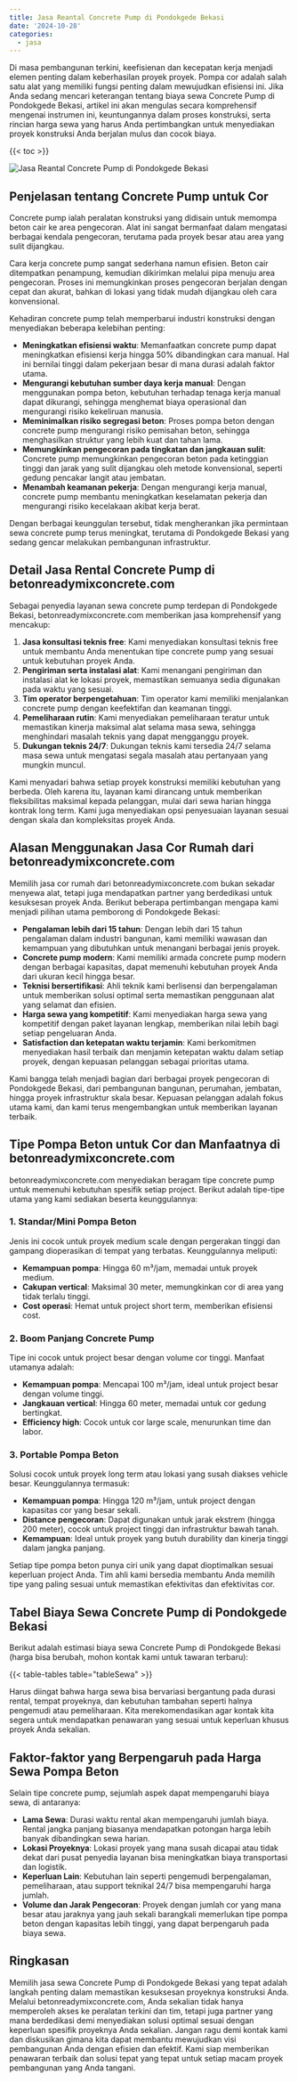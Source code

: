 ```yaml
---
title: Jasa Reantal Concrete Pump di Pondokgede Bekasi
date: '2024-10-28'
categories:
  - jasa
---
```


Di masa pembangunan terkini, keefisienan dan kecepatan kerja menjadi elemen penting dalam keberhasilan proyek proyek. Pompa cor adalah salah satu alat yang memiliki fungsi penting dalam mewujudkan efisiensi ini. Jika Anda sedang mencari keterangan tentang biaya sewa Concrete Pump di Pondokgede Bekasi, artikel ini akan mengulas secara komprehensif mengenai instrumen ini, keuntungannya dalam proses konstruksi, serta rincian harga sewa yang harus Anda pertimbangkan untuk menyediakan proyek konstruksi Anda berjalan mulus dan cocok biaya.

{{< toc >}}

![Jasa Reantal Concrete Pump di Pondokgede Bekasi](https://betoncor8.github.io/pump/concrete-pump%20(21).png)

## Penjelasan tentang Concrete Pump untuk Cor

Concrete pump ialah peralatan konstruksi yang didisain untuk memompa beton cair ke area pengecoran. Alat ini sangat bermanfaat dalam mengatasi berbagai kendala pengecoran, terutama pada proyek besar atau area yang sulit dijangkau.

Cara kerja concrete pump sangat sederhana namun efisien. Beton cair ditempatkan penampung, kemudian dikirimkan melalui pipa menuju area pengecoran. Proses ini memungkinkan proses pengecoran berjalan dengan cepat dan akurat, bahkan di lokasi yang tidak mudah dijangkau oleh cara konvensional.

Kehadiran concrete pump telah memperbarui industri konstruksi dengan menyediakan beberapa kelebihan penting:

- **Meningkatkan efisiensi waktu**: Memanfaatkan concrete pump dapat meningkatkan efisiensi kerja hingga 50% dibandingkan cara manual. Hal ini bernilai tinggi dalam pekerjaan besar di mana durasi adalah faktor utama.
- **Mengurangi kebutuhan sumber daya kerja manual**: Dengan menggunakan pompa beton, kebutuhan terhadap tenaga kerja manual dapat dikurangi, sehingga menghemat biaya operasional dan mengurangi risiko kekeliruan manusia.
- **Meminimalkan risiko segregasi beton**: Proses pompa beton dengan concrete pump mengurangi risiko pemisahan beton, sehingga menghasilkan struktur yang lebih kuat dan tahan lama.
- **Memungkinkan pengecoran pada tingkatan dan jangkauan sulit**: Concrete pump memungkinkan pengecoran beton pada ketinggian tinggi dan jarak yang sulit dijangkau oleh metode konvensional, seperti gedung pencakar langit atau jembatan.
- **Menambah keamanan pekerja**: Dengan mengurangi kerja manual, concrete pump membantu meningkatkan keselamatan pekerja dan mengurangi risiko kecelakaan akibat kerja berat.

Dengan berbagai keunggulan tersebut, tidak mengherankan jika permintaan sewa concrete pump terus meningkat, terutama di Pondokgede Bekasi yang sedang gencar melakukan pembangunan infrastruktur.

## Detail Jasa Rental Concrete Pump di betonreadymixconcrete.com

Sebagai penyedia layanan sewa concrete pump terdepan di Pondokgede Bekasi, betonreadymixconcrete.com memberikan jasa komprehensif yang mencakup:

1. **Jasa konsultasi teknis free**: Kami menyediakan konsultasi teknis free untuk membantu Anda menentukan tipe concrete pump yang sesuai untuk kebutuhan proyek Anda.
2. **Pengiriman serta instalasi alat**: Kami menangani pengiriman dan instalasi alat ke lokasi proyek, memastikan semuanya sedia digunakan pada waktu yang sesuai.
3. **Tim operator berpengetahuan**: Tim operator kami memiliki menjalankan concrete pump dengan keefektifan dan keamanan tinggi.
4. **Pemeliharaan rutin**: Kami menyediakan pemeliharaan teratur untuk memastikan kinerja maksimal alat selama masa sewa, sehingga menghindari masalah teknis yang dapat mengganggu proyek.
5. **Dukungan teknis 24/7**: Dukungan teknis kami tersedia 24/7 selama masa sewa untuk mengatasi segala masalah atau pertanyaan yang mungkin muncul.

Kami menyadari bahwa setiap proyek konstruksi memiliki kebutuhan yang berbeda. Oleh karena itu, layanan kami dirancang untuk memberikan fleksibilitas maksimal kepada pelanggan, mulai dari sewa harian hingga kontrak long term. Kami juga menyediakan opsi penyesuaian layanan sesuai dengan skala dan kompleksitas proyek Anda.

## Alasan Menggunakan Jasa Cor Rumah dari betonreadymixconcrete.com

Memilih jasa cor rumah dari betonreadymixconcrete.com bukan sekadar menyewa alat, tetapi juga mendapatkan partner yang berdedikasi untuk kesuksesan proyek Anda. Berikut beberapa pertimbangan mengapa kami menjadi pilihan utama pemborong di Pondokgede Bekasi:

- **Pengalaman lebih dari 15 tahun**: Dengan lebih dari 15 tahun pengalaman dalam industri bangunan, kami memiliki wawasan dan kemampuan yang dibutuhkan untuk menangani berbagai jenis proyek.
- **Concrete pump modern**: Kami memiliki armada concrete pump modern dengan berbagai kapasitas, dapat memenuhi kebutuhan proyek Anda dari ukuran kecil hingga besar.
- **Teknisi bersertifikasi**: Ahli teknik kami berlisensi dan berpengalaman untuk memberikan solusi optimal serta memastikan penggunaan alat yang selamat dan efisien.
- **Harga sewa yang kompetitif**: Kami menyediakan harga sewa yang kompetitif dengan paket layanan lengkap, memberikan nilai lebih bagi setiap pengeluaran Anda.
- **Satisfaction dan ketepatan waktu terjamin**: Kami berkomitmen menyediakan hasil terbaik dan menjamin ketepatan waktu dalam setiap proyek, dengan kepuasan pelanggan sebagai prioritas utama.

Kami bangga telah menjadi bagian dari berbagai proyek pengecoran di Pondokgede Bekasi, dari pembangunan bangunan, perumahan, jembatan, hingga proyek infrastruktur skala besar. Kepuasan pelanggan adalah fokus utama kami, dan kami terus mengembangkan untuk memberikan layanan terbaik.

## Tipe Pompa Beton untuk Cor dan Manfaatnya di betonreadymixconcrete.com

betonreadymixconcrete.com menyediakan beragam tipe concrete pump untuk memenuhi kebutuhan spesifik setiap project. Berikut adalah tipe-tipe utama yang kami sediakan beserta keunggulannya:

### 1\. Standar/Mini Pompa Beton

Jenis ini cocok untuk proyek medium scale dengan pergerakan tinggi dan gampang dioperasikan di tempat yang terbatas. Keunggulannya meliputi:

- **Kemampuan pompa**: Hingga 60 m³/jam, memadai untuk proyek medium.
- **Cakupan vertical**: Maksimal 30 meter, memungkinkan cor di area yang tidak terlalu tinggi.
- **Cost operasi**: Hemat untuk project short term, memberikan efisiensi cost.

### 2\. Boom Panjang Concrete Pump

Tipe ini cocok untuk project besar dengan volume cor tinggi. Manfaat utamanya adalah:

- **Kemampuan pompa**: Mencapai 100 m³/jam, ideal untuk project besar dengan volume tinggi.
- **Jangkauan vertical**: Hingga 60 meter, memadai untuk cor gedung bertingkat.
- **Efficiency high**: Cocok untuk cor large scale, menurunkan time dan labor.

### 3\. Portable Pompa Beton

Solusi cocok untuk proyek long term atau lokasi yang susah diakses vehicle besar. Keunggulannya termasuk:

- **Kemampuan pompa**: Hingga 120 m³/jam, untuk project dengan kapasitas cor yang besar sekali.
- **Distance pengecoran**: Dapat digunakan untuk jarak ekstrem (hingga 200 meter), cocok untuk project tinggi dan infrastruktur bawah tanah.
- **Kemampuan**: Ideal untuk proyek yang butuh durability dan kinerja tinggi dalam jangka panjang.

Setiap tipe pompa beton punya ciri unik yang dapat dioptimalkan sesuai keperluan project Anda. Tim ahli kami bersedia membantu Anda memilih tipe yang paling sesuai untuk memastikan efektivitas dan efektivitas cor.

## Tabel Biaya Sewa Concrete Pump di Pondokgede Bekasi

Berikut adalah estimasi biaya sewa Concrete Pump di Pondokgede Bekasi (harga bisa berubah, mohon kontak kami untuk tawaran terbaru):

{{< table-tables table="tableSewa" >}}

Harus diingat bahwa harga sewa bisa bervariasi bergantung pada durasi rental, tempat proyeknya, dan kebutuhan tambahan seperti halnya pengemudi atau pemeliharaan. Kita merekomendasikan agar kontak kita segera untuk mendapatkan penawaran yang sesuai untuk keperluan khusus proyek Anda sekalian.

## Faktor-faktor yang Berpengaruh pada Harga Sewa Pompa Beton

Selain tipe concrete pump, sejumlah aspek dapat mempengaruhi biaya sewa, di antaranya:

- **Lama Sewa**: Durasi waktu rental akan mempengaruhi jumlah biaya. Rental jangka panjang biasanya mendapatkan potongan harga lebih banyak dibandingkan sewa harian.
- **Lokasi Proyeknya**: Lokasi proyek yang mana susah dicapai atau tidak dekat dari pusat penyedia layanan bisa meningkatkan biaya transportasi dan logistik.
- **Keperluan Lain**: Kebutuhan lain seperti pengemudi berpengalaman, pemeliharaan, atau support teknikal 24/7 bisa mempengaruhi harga jumlah.
- **Volume dan Jarak Pengecoran**: Proyek dengan jumlah cor yang mana besar atau jaraknya yang jauh sekali barangkali memerlukan tipe pompa beton dengan kapasitas lebih tinggi, yang dapat berpengaruh pada biaya sewa.

## Ringkasan

Memilih jasa sewa Concrete Pump di Pondokgede Bekasi yang tepat adalah langkah penting dalam memastikan kesuksesan proyeknya konstruksi Anda. Melalui betonreadymixconcrete.com, Anda sekalian tidak hanya memperoleh akses ke peralatan terkini dan tim, tetapi juga partner yang mana berdedikasi demi menyediakan solusi optimal sesuai dengan keperluan spesifik proyeknya Anda sekalian. Jangan ragu demi kontak kami dan diskusikan gimana kita dapat membantu mewujudkan visi pembangunan Anda dengan efisien dan efektif. Kami siap memberikan penawaran terbaik dan solusi tepat yang tepat untuk setiap macam proyek pembangunan yang Anda tangani.
